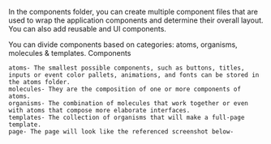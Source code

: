 In the components folder, you can create multiple component files that are used to wrap the application components and determine their overall layout. You can also add reusable and UI components.

You can divide components based on categories: atoms, organisms, molecules & templates.
Components

    atoms- The smallest possible components, such as buttons, titles, inputs or event color pallets, animations, and fonts can be stored in the atoms folder.
    molecules- They are the composition of one or more components of atoms.
    organisms- The combination of molecules that work together or even with atoms that compose more elaborate interfaces.
    templates- The collection of organisms that will make a full-page template.
    page- The page will look like the referenced screenshot below-
